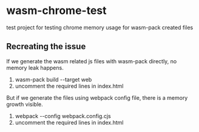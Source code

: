 # wasm-chrome-test
test project for testing chrome memory usage for wasm-pack created files

## Recreating the issue

If we generate the wasm related js files with wasm-pack directly, no memory leak happens.

1. wasm-pack build --target web
2. uncomment the required lines in index.html

But if we generate the files using webpack config file, there is a memory growth visible.

1. webpack --config webpack.config.cjs
2. uncomment the required lines in index.html
